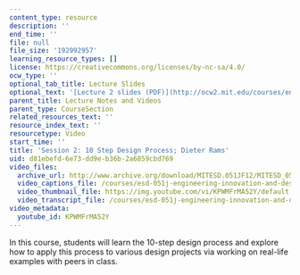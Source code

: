 ```yaml
---
content_type: resource
description: ''
end_time: ''
file: null
file_size: '192992957'
learning_resource_types: []
license: https://creativecommons.org/licenses/by-nc-sa/4.0/
ocw_type: ''
optional_tab_title: Lecture Slides
optional_text: '[Lecture 2 slides (PDF)](http://ocw2.mit.edu/courses/engineering-systems-division/esd-051j-engineering-innovation-and-design-fall-2012/lecture-notes-and-videos/MITESD_051JF12_Lec02.pdf)'
parent_title: Lecture Notes and Videos
parent_type: CourseSection
related_resources_text: ''
resource_index_text: ''
resourcetype: Video
start_time: ''
title: 'Session 2: 10 Step Design Process; Dieter Rams'
uid: d81ebefd-6e73-dd9e-b36b-2a6859cbd769
video_files:
  archive_url: http://www.archive.org/download/MITESD.051JF12/MITESD_051JF12_lec02_300k.mp4
  video_captions_file: /courses/esd-051j-engineering-innovation-and-design-fall-2012/7828677810685dbeb8d0974d7b8d9417_KPWMFrMA52Y.vtt
  video_thumbnail_file: https://img.youtube.com/vi/KPWMFrMA52Y/default.jpg
  video_transcript_file: /courses/esd-051j-engineering-innovation-and-design-fall-2012/94f77b3ccfc027839011b048ef3452ad_KPWMFrMA52Y.pdf
video_metadata:
  youtube_id: KPWMFrMA52Y
---
```


In this course, students will learn the 10-step design process and explore how to apply this process to various design projects via working on real-life examples with peers in class.

